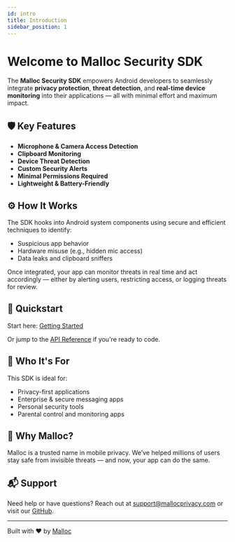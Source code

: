 ```yaml
---
id: intro
title: Introduction
sidebar_position: 1
---
```


# Welcome to Malloc Security SDK

The **Malloc Security SDK** empowers Android developers to seamlessly integrate **privacy protection**, **threat detection**, and **real-time device monitoring** into their applications — all with minimal effort and maximum impact.

## 🛡️ Key Features

- **Microphone & Camera Access Detection**
- **Clipboard Monitoring**
- **Device Threat Detection**
- **Custom Security Alerts**
- **Minimal Permissions Required**
- **Lightweight & Battery-Friendly**

## ⚙️ How It Works

The SDK hooks into Android system components using secure and efficient techniques to identify:

- Suspicious app behavior
- Hardware misuse (e.g., hidden mic access)
- Data leaks and clipboard sniffers

Once integrated, your app can monitor threats in real time and act accordingly — either by alerting users, restricting access, or logging threats for review.

## 🚀 Quickstart

Start here: [Getting Started](./getting-started)

Or jump to the [API Reference](./api-reference/scanDevice) if you're ready to code.

## 👥 Who It's For

This SDK is ideal for:

- Privacy-first applications
- Enterprise & secure messaging apps
- Personal security tools
- Parental control and monitoring apps

## 🧠 Why Malloc?

Malloc is a trusted name in mobile privacy. We’ve helped millions of users stay safe from invisible threats — and now, your app can do the same.

## 📬 Support

Need help or have questions? Reach out at [support@mallocprivacy.com](mailto:support@mallocprivacy.com) or visit our [GitHub](https://github.com/Malloc-Tech/malloc-security-sdk.github.io).

---

Built with ❤️ by [Malloc](https://www.mallocprivacy.com)
